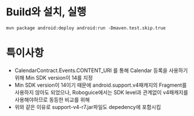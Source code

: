 # Build와 설치, 실행
	mvn package android:deploy android:run -Dmaven.test.skip.true
	
# 특이사항
- CalendarContract.Events.CONTENT_URI 를 통해 Calendar 등록을 사용하기 위해  Min SDK version이 14를 지정
- Min SDK version이 14이기 때문에 android.support.v4패캐지의 Fragment를 사용하지 않아도 되었으나, Roboguice에서는 SDK level과 관계없이 v4패캐지를 사용해야하므로 동등한 비교를 위해
- 위와 같은 이유로 support-v4-r7.jar파일도 depedency에 포함시킴
